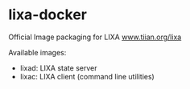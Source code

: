 # lixa-docker
Official Image packaging for LIXA www.tiian.org/lixa

Available images:

* lixad: LIXA state server
* lixac: LIXA client (command line utilities)

